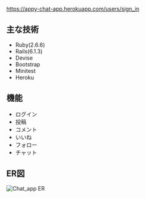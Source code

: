 
https://appy-chat-app.herokuapp.com/users/sign_in

## 主な技術
* Ruby(2.6.6)
* Rails(6.1.3)
* Devise
* Bootstrap
* Minitest
* Heroku

## 機能
* ログイン
* 投稿
* コメント
* いいね
* フォロー
* チャット

## ER図

![Chat_app ER](https://user-images.githubusercontent.com/59179394/124376985-85c70900-dce4-11eb-970a-944ef818db8d.png)
